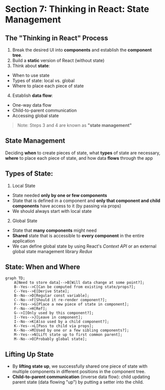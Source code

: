 # Section 7: Thinking in React: State Management

## The "Thinking in React" Process

1. Break the desired UI into **components** and establish the **component tree**.
2. Build a **static** version of React (without state)
3. Think about **state**:

- When to use state
- Types of state: local vs. global
- Where to place each piece of state

4. Establish **data flow**:

- One-way data flow
- Child-to-parent communication
- Accessing global state

> Note:
> Steps 3 and 4 are known as **"state management"**

## State Management

Deciding **when** to create pieces of state, what **types** of state are necessary, **where** to place each piece of state, and how data **flows** through the app

## Types of State:

1. Local State

- State needed **only by one or few components**
- State that is defined in a component and **only that component and child components** have access to it (by passing via props)
- We should always start with local state

2. Global State

- State that **many components** might need
- **Shared** state that is accessible to **every component** in the entire application
- We can define global state by using React's _Context API_ or an external global state management library _Redux_

## State: When and Where

```mermaid
graph TD;
    A[Need to store data]-->B[Will data change at some point?];
    B--Yes-->C[Can be computed from existing state/props?];
    C--Yes-->E[Derive State];
    B--No-->D[Regular const variable];
    C--No-->F[Should it re-render component?];
    F--Yes-->G[Place a new piece of state in component];
    F--No-->H[Ref];
    G-->I[Only used by this component?];
    I--Yes-->J[Leave in component];
    I--No-->K[Also used by a child component?];
    K--Yes-->L[Pass to child via props];
    K--No-->M[Used by one or a few sibling components?];
    M--Yes-->N[Lift state up to first common parent];
    M--No-->O[Probably global state];
```

## Lifting Up State

- By **lifting state up**, we successfully shared one piece of state with multiple components in different positions in the component tree.
- **Child-to-parent communication** (inverse data flow): child updating parent state (data flowing "up") by putting a setter into the child.
